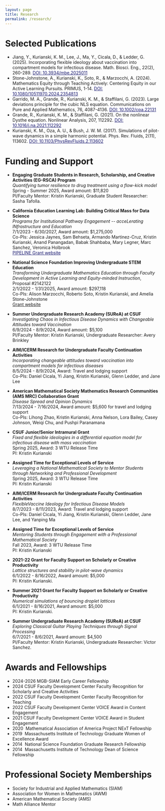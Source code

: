 ```yaml
---
layout: page
title: Research
permalink: /research/
---
```


<h1>Selected Publications</h1>
<ul>
  <li>
    Jiang, Y., Kurianski, K. M., Lee, J., Ma, Y., Cicala, D., & Ledder, G. (2025). Incorporating flexible ideology about vaccination into compartment models for infectious disease. <emph>Math. Biosci. Eng., 22</emph>(2), 260-289. <a href="https://www.aimspress.com/article/doi/10.3934/mbe.2025011", style="color:MidnightBlue">DOI: 10.3934/mbe.2025011</a>
  </li>
  <li>
    Stone-Johnstone, A., Kurianski, K., Soto, R., & Marzocchi, A. (2024). Mathematics Equity through Teaching Actively: Centering Equity in our Active Learning Pursuits. <emph>PRIMUS</emph>, 1-14. <a href="https://www.tandfonline.com/doi/full/10.1080/10511970.2024.2354813" style="color:MidnightBlue">DOI: 10.1080/10511970.2024.2354813</a>
  </li>
  <li>
    Garrido, M. A., Grande, R., Kurianski, K. M., & Staffilani, G. (2023). Large deviations principle for the cubic NLS equation. <emph>Communications on Pure and Applied Mathematics, 76</emph>, 4087-4136. <a href="https://onlinelibrary.wiley.com/doi/abs/10.1002/cpa.22131" style="color:MidnightBlue">DOI: 10.1002/cpa.22131</a>
  </li>
  <li>
    Grande, R., Kurianski, K. M., & Staffilani, G. (2021). On the nonlinear Dysthe equation. <emph>Nonlinear Analysis, 207</emph>, 112292. <a href="https://www.sciencedirect.com/science/article/pii/S0362546X21000341" style="color:MidnightBlue">DOI: 10.1016/j.na.2021.112292</a>
  </li>
  <li>
    Kurianski, K. M., Oza, A. U., & Bush, J. W. M. (2017). Simulations of pilot-wave dynamics in a simple harmonic potential. <emph>Phys. Rev. Fluids, 2</emph>(11), 113602. <a href="https://journals.aps.org/prfluids/abstract/10.1103/PhysRevFluids.2.113602" style="color:MidnightBlue">DOI: 10.1103/PhysRevFluids.2.113602</a>
  </li>
</ul>


# Funding and Support
- **Engaging Graduate Students in Research, Scholarship, and Creative Activities (EG-RSCA) Program**<br />
_Quantifying tumor resilience to drug treatment using a flow-kick model_<br />
Spring - Summer 2025, Award amount: \$11,820<br/>
PI/Faculty Mentor: Kristin Kurianski, Graduate Student Researcher: Sasha Tafolla.

- **California Education Learning Lab: Building Critical Mass for Data Science**<br/>
_Programs for Institutional Pathway Engagement -- acceLerating INfrastructure and Education_<br/>
7/1/2023 - 6/30/2027, Award amount: \$1,275,000<br/>
Co-PIs: Jessica Jaynes, Sam Behseta, Armando Martinez-Cruz, Kristin Kurianski, Anand Panangadan, Babak Shahbaba, Mary Legner, Marc Sanchez, Veronica Holbrook<br/>
<a href="https://pipelinedatascience.org/" style="color:MidnightBlue">PIPELINE Grant website</a>

- **National Science Foundation Improving Undergraduate STEM Education**<br/>
_Transforming Undergraduate Mathematics Education through Faculty Development in Active Learning and Equity-minded Instruction_, Proposal \#2142122<br/>
2/1/2022 - 1/31/2025, Award amount: $297,118<br/>
Co-PIs: Alison Marzocchi, Roberto Soto, Kristin Kurianski, and Amelia Stone-Johnstone<br/>
[Grant website](https://sites.google.com/fullerton.edu/csufmeta/)

- **Summer Undergraduate Research Academy (SUReA) at CSUF**<br/>
_Investigating Chaos in Infectious Disease Dynamics with Changeable Attitudes toward Vaccination_<br/>
6/9/2024 - 8/9/2024, Award amount: \$5,100<br/>
PI/Faculty Mentor: Kristin Kurianski, Undergraduate Researcher: Avery Brinkley

- **AIM/ICERM Research for Undergraduate Faculty Continuation Activities**<br/>
_Incorporating changeable attitudes toward vaccination into compartment models for infectious diseases_<br/>
8/5/2024 - 8/9/2024, Award: Travel and lodging support<br/>
Co-PIs: Daniel Cicala, Yi Jiang, Kristin Kurianski, Glenn Ledder, and Jane Lee

- **American Mathematical Society Mathematics Research Communities (AMS MRC) Collaboration Grant**<br/>
_Disease Spread and Opinion Dynamics_<br/>
7/13/2024 - 7/16/2024, Award amount: \$5,600 for travel and lodging support<br/>
Co-PIs: Lihong Zhao, Kristin Kurianski, Anna Nelson, Lora Bailey, Casey Johnson, Weiqi Chu, and Pushpi Paranamana

- **CSUF Junior/Senior Intramural Grant**<br/>
_Fixed and flexible ideologies in a differential equation model for infectious disease with mass vaccination_<br/>
Spring 2025, Award: 3 WTU Release Time<br/>
PI: Kristin Kurianski

- **Assigned Time for Exceptional Levels of Service**<br/>
_Leveraging a National Mathematical Society to Mentor Students through Networking and Professional Development_<br/>
Spring 2025, Award: 3 WTU Release Time<br/>
PI: Kristin Kurianski

- **AIM/ICERM Research for Undergraduate Faculty Continuation Activities**<br/>
_FlexibleVaccine Ideology for Infectious Disease Models_<br/>
8/7/2023 - 8/11/2023, Award: Travel and lodging support<br/>
Co-PIs: Daniel Cicala, Yi Jiang, Kristin Kurianski, Glenn Ledder, Jane Lee, and Yanping Ma

- **Assigned Time for Exceptional Levels of Service**<br/>
_Mentoring Students through Engagement with a Professional Mathematical Society_<br/>
Fall 2023, Award: 3 WTU Release Time<br/>
PI: Kristin Kurianski

- **2021-22 Grant for Faculty Support on Scholarly or Creative Productivity**<br/>
_Lattice structures and stability in pilot-wave dynamics_<br/>
6/1/2022 - 8/16/2022, Award amount: \$5,000<br/>
PI: Kristin Kurianski.

- **Summer 2021 Grant for Faculty Support on Scholarly or Creative Productivity**<br/>
_Numerical simulations of bouncing droplet lattices_<br/>
6/1/2021 - 8/16/2021, Award amount: \$5,000<br/>
PI: Kristin Kurianski.

- **Summer Undergraduate Research Academy (SUReA) at CSUF**<br/>
_Exploring Classical Guitar Playing Techniques through Signal Processing_<br/>
6/7/2021 - 8/6/2021, Award amount: \$4,500<br/>
PI/Faculty Mentor: Kristin Kurianski, Undergraduate Researcher: Victor Sanchez.


# Awards and Fellowships
- 2024-2026 MGB-SIAM Early Career Fellowship
- 2024 CSUF Faculty Development Center Faculty Recognition for Scholarly and Creative Activities
- 2022 CSUF Faculty Development Center Faculty Recognition for Teaching
- 2022 CSUF Faculty Development Center VOICE Award in Content Engagement
- 2021 CSUF Faculty Development Center VOICE Award in Student Engagement
- 2020  Mathematical Association of America Project NExT Fellowship
- 2019  Massachusetts Institute of Technology Graduate Women of Excellence Award
- 2014  National Science Foundation Graduate Research Fellowship
- 2014  Massachusetts Institute of Technology Dean of Science Fellowship


# Professional Society Memberships
- Society for Industrial and Applied Mathematics (SIAM)
- Association for Women in Mathematics (AWM)
- American Mathematical Society (AMS)
- Math Alliance Mentor
